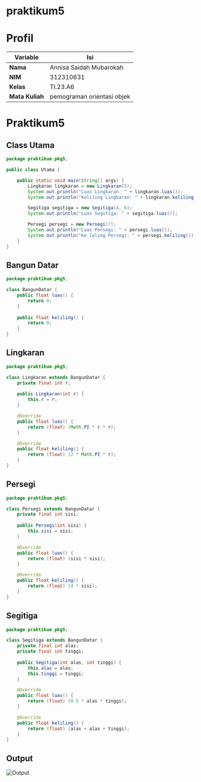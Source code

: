 # praktikum5
# Profil

| Variable | Isi |
| -------- | --- |
|**Nama**  | Annisa Saidah Mubarokah |
|**NIM**   | 312310631 |
|**Kelas** | TI.23.A6 |
|**Mata Kuliah** | pemograman orientasi objek |

# Praktikum5

## Class Utama

```java
package praktikum.pkg5;

public class Utama {

    public static void main(String[] args) {
        Lingkaran lingkaran = new Lingkaran(5);
        System.out.println("Luas Lingkaran: " + lingkaran.luas());
        System.out.println("Keliling Lingkaran: " + lingkaran.keliling());

        Segitiga segitiga = new Segitiga(4, 6);
        System.out.println("Luas Segitiga: " + segitiga.luas());

        Persegi persegi = new Persegi(7);
        System.out.println("Luas Persegi: " + persegi.luas());
        System.out.println("Ke leling Persegi: " + persegi.keliling());
    }
}
```


## Bangun Datar

```java
package praktikum.pkg5;

class BangunDatar {
    public float luas() {
        return 0;
    }
    
    public float keliling() {
        return 0;
    }
}
```


## Lingkaran

```java
package praktikum.pkg5;

class Lingkaran extends BangunDatar {
    private final int r;
    
    public Lingkaran(int r) {
        this.r = r;
    }

    @Override
    public float luas() {
        return (float) (Math.PI * r * r);
    }

    @Override
    public float keliling() {
        return (float) (2 * Math.PI * r);
    }
}
```




## Persegi

```java
package praktikum.pkg5;

class Persegi extends BangunDatar {
    private final int sisi;
    
    public Persegi(int sisi) {
        this.sisi = sisi;
    }

    @Override
    public float luas() {
        return (float) (sisi * sisi);
    }

    @Override
    public float keliling() {
        return (float) (4 * sisi);
    }
}
```



## Segitiga

```java
package praktikum.pkg5;

class Segitiga extends BangunDatar {
    private final int alas;
    private final int tinggi;
    
    public Segitiga(int alas, int tinggi) {
        this.alas = alas;
        this.tinggi = tinggi;
    }

    @Override
    public float luas() {
        return (float) (0.5 * alas * tinggi);
    }

    @Override
    public float keliling() {
        return (float) (alas + alas + tinggi);
    }
}
```



## Output

![Output](https://github.com/user-attachments/assets/6432fe7a-3fc0-4cf3-8456-3fe7336fa657)

